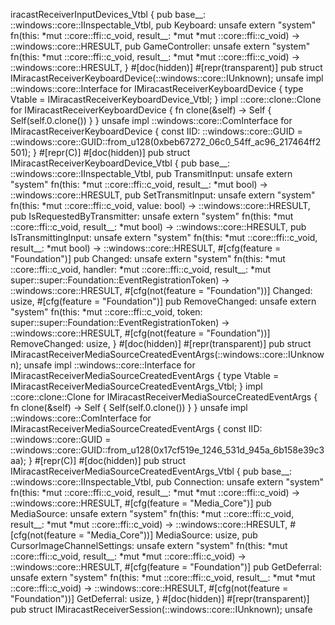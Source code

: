 iracastReceiverInputDevices_Vtbl {
    pub base__: ::windows::core::IInspectable_Vtbl,
    pub Keyboard: unsafe extern "system" fn(this: *mut ::core::ffi::c_void, result__: *mut *mut ::core::ffi::c_void) -> ::windows::core::HRESULT,
    pub GameController: unsafe extern "system" fn(this: *mut ::core::ffi::c_void, result__: *mut *mut ::core::ffi::c_void) -> ::windows::core::HRESULT,
}
#[doc(hidden)]
#[repr(transparent)]
pub struct IMiracastReceiverKeyboardDevice(::windows::core::IUnknown);
unsafe impl ::windows::core::Interface for IMiracastReceiverKeyboardDevice {
    type Vtable = IMiracastReceiverKeyboardDevice_Vtbl;
}
impl ::core::clone::Clone for IMiracastReceiverKeyboardDevice {
    fn clone(&self) -> Self {
        Self(self.0.clone())
    }
}
unsafe impl ::windows::core::ComInterface for IMiracastReceiverKeyboardDevice {
    const IID: ::windows::core::GUID = ::windows::core::GUID::from_u128(0xbeb67272_06c0_54ff_ac96_217464ff2501);
}
#[repr(C)]
#[doc(hidden)]
pub struct IMiracastReceiverKeyboardDevice_Vtbl {
    pub base__: ::windows::core::IInspectable_Vtbl,
    pub TransmitInput: unsafe extern "system" fn(this: *mut ::core::ffi::c_void, result__: *mut bool) -> ::windows::core::HRESULT,
    pub SetTransmitInput: unsafe extern "system" fn(this: *mut ::core::ffi::c_void, value: bool) -> ::windows::core::HRESULT,
    pub IsRequestedByTransmitter: unsafe extern "system" fn(this: *mut ::core::ffi::c_void, result__: *mut bool) -> ::windows::core::HRESULT,
    pub IsTransmittingInput: unsafe extern "system" fn(this: *mut ::core::ffi::c_void, result__: *mut bool) -> ::windows::core::HRESULT,
    #[cfg(feature = "Foundation")]
    pub Changed: unsafe extern "system" fn(this: *mut ::core::ffi::c_void, handler: *mut ::core::ffi::c_void, result__: *mut super::super::Foundation::EventRegistrationToken) -> ::windows::core::HRESULT,
    #[cfg(not(feature = "Foundation"))]
    Changed: usize,
    #[cfg(feature = "Foundation")]
    pub RemoveChanged: unsafe extern "system" fn(this: *mut ::core::ffi::c_void, token: super::super::Foundation::EventRegistrationToken) -> ::windows::core::HRESULT,
    #[cfg(not(feature = "Foundation"))]
    RemoveChanged: usize,
}
#[doc(hidden)]
#[repr(transparent)]
pub struct IMiracastReceiverMediaSourceCreatedEventArgs(::windows::core::IUnknown);
unsafe impl ::windows::core::Interface for IMiracastReceiverMediaSourceCreatedEventArgs {
    type Vtable = IMiracastReceiverMediaSourceCreatedEventArgs_Vtbl;
}
impl ::core::clone::Clone for IMiracastReceiverMediaSourceCreatedEventArgs {
    fn clone(&self) -> Self {
        Self(self.0.clone())
    }
}
unsafe impl ::windows::core::ComInterface for IMiracastReceiverMediaSourceCreatedEventArgs {
    const IID: ::windows::core::GUID = ::windows::core::GUID::from_u128(0x17cf519e_1246_531d_945a_6b158e39c3aa);
}
#[repr(C)]
#[doc(hidden)]
pub struct IMiracastReceiverMediaSourceCreatedEventArgs_Vtbl {
    pub base__: ::windows::core::IInspectable_Vtbl,
    pub Connection: unsafe extern "system" fn(this: *mut ::core::ffi::c_void, result__: *mut *mut ::core::ffi::c_void) -> ::windows::core::HRESULT,
    #[cfg(feature = "Media_Core")]
    pub MediaSource: unsafe extern "system" fn(this: *mut ::core::ffi::c_void, result__: *mut *mut ::core::ffi::c_void) -> ::windows::core::HRESULT,
    #[cfg(not(feature = "Media_Core"))]
    MediaSource: usize,
    pub CursorImageChannelSettings: unsafe extern "system" fn(this: *mut ::core::ffi::c_void, result__: *mut *mut ::core::ffi::c_void) -> ::windows::core::HRESULT,
    #[cfg(feature = "Foundation")]
    pub GetDeferral: unsafe extern "system" fn(this: *mut ::core::ffi::c_void, result__: *mut *mut ::core::ffi::c_void) -> ::windows::core::HRESULT,
    #[cfg(not(feature = "Foundation"))]
    GetDeferral: usize,
}
#[doc(hidden)]
#[repr(transparent)]
pub struct IMiracastReceiverSession(::windows::core::IUnknown);
unsafe 